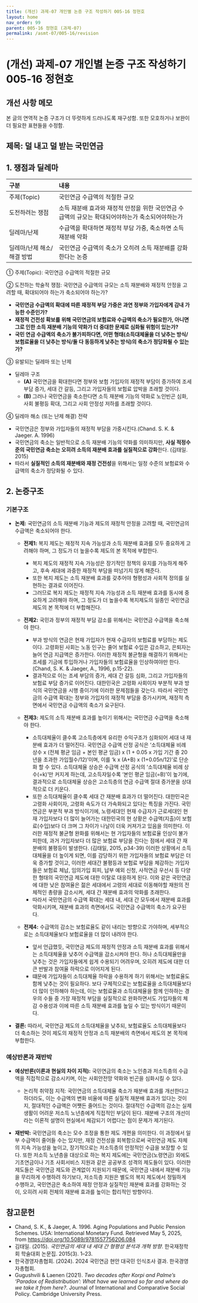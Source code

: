 ```yaml
---
title: (개선) 과제-07 개인별 논증 구조 작성하기 005-16 정현호
layout: home
nav_order: 99
parent: 005-16 정현호 (과제-07)
permalink: /asmt-07/005-16/revision
---
```


# (개선) 과제-07 개인별 논증 구조 작성하기 005-16 정현호 

## 개선 사항 메모

본 글의 연역적 논증 구조가 더 뚜렷하게 드러나도록 재구성함.
또한 모호하거나 보완이 더 필요한 표현들을 수정함.

## 제목: 덜 내고 덜 받는 국민연금

## 1. 쟁점과 딜레마

| 구분 | 내용 |
|:---|:---|
| 주제(Topic) | 국민연금 수급액의 적절한 규모 |
| 도전하려는 쟁점 | 소득 재분배 효과와 재정적 안정을 위한 국민연금 수급액의 규모는 확대되어야하는가 축소되어야하는가 |
| 딜레마/난제 | 수급액을 확대하면 재정적 부담 가중, 축소하면 소득 재분배 약화 |
| 딜레마/난제 해소/해결 방법 | 국민연금 수급액의 축소가 오히려 소득 재분배를 강화한다는 논증 |

① 주제(Topic): 국민연금 수급액의 적절한 규모

② 도전하는 학술적 쟁점: 국민연금 수급액의 규모는 소득 재분배와 재정적 안정을 고려할 때, 확대되어야 하는가 축소되어야 하는가?
- **국민연금 수급액의 확대에 따른 재정적 부담 가중은 과연 정부와 가입자에게 감내 가능한 수준인가?**  
- **재정적 건전성 확보를 위해 국민연금의 보험료와 수급액의 축소가 필요한가, 아니면 그로 인한 소득 재분배 기능의 약화가 더 중대한 문제로 심화될 위험이 있는가?**  
- **국민 연금 수급액의 축소가 불가피하다면, 어떤 형태(소득대체율을 더 낮추는 방식/보험료율을 더 낮추는 방식/둘 다 동등하게 낮추는 방식)의 축소가 정당화될 수 있는가?**

③ 유발되는 딜레마 또는 난제
- 딜레마 구조
  - **(A)** 국민연금을 확대한다면 정부와 보험 가입자의 재정적 부담이 증가하여 조세 부담 증가, 세대 간 갈등, 그리고 가입자들의 보험료 압박을 초래할 것이다.
  - **(B)** 그러나 국민연금을 축소한다면 소득 재분배 기능의 약화로 노인빈곤 심화, 사회 불평등 확대, 그리고 사회 안정성 저하를 초래할 것이다.

④ 딜레마 해소 (또는 난제 해결) 전략
- 국민연금은 정부와 가입자들의 재정적 부담을 가중시킨다.(Chand. S. K. & Jaeger. A. 1996)
- 국민연금의 축소는 일반적으로 소득 재분배 기능의 약화를 의미하지만, **사실 적정수준의 국민연금 축소는 오히려 소득의 재분배 효과를 실질적으로 강화**한다. (김태일. 2015)
- 따라서 **실질적인 소득의 재분배와 재정 건전성**을 위해서는 일정 수준의 보험료와 수급액의 축소가 정당화될 수 있다.

## 2. 논증구조

### 기본구조

- **논제:** 국민연금의 소득 재분배 기능과 제도의 재정적 안정을 고려할 때, 국민연금의 수급액은 축소되어야 한다.

  - **전제1:** 복지 제도는 재정적 지속 가능성과 소득 재분배 효과를 모두 중요하게 고려해야 하며, 그 정도가 더 높을수록 제도의 본 목적에 부합한다.
     - 복지 제도의 재정적 지속 가능성은 장기적인 정책의 유지를 가능하게 해주고, 후속 세대에 과중한 재정적 부담을 떠넘기지 않게 해준다.
     - 또한 복지 제도는 소득 재분배 효과를 갖추어야 형평성과 사회적 정의를 실현하는 결과로 이어진다.
     - 그러므로 복지 제도는 재정적 지속 가능성과 소득 재분배 효과를 동시에 중요하게 고려해야 하며, 그 정도가 더 높을수록 복지제도의 일종인 국민연금 제도의 본 목적에 더 부합해진다.

  - **전제2:** 국민과 정부의 재정적 부담 감소를 위해서는 국민연금 수급액을 축소해야 한다.
    - 부과 방식의 연금은 현재 가입자가 현재 수급자의 보험료를 부담하는 제도이다. 고령화된 사회는 노동 인구는 줄어 보험료 수입은 감소하고, 은퇴자는 늘어 연금 지급액은 증가한다. 이러한 재정적 불균형을 해결하기 위해서는 조세를 기금에 투입하거나 가입자들의 보험료율을 인상하여야만 한다. (Chand, S. K. & Jaeger, A., 1996, p.15-22).
	- 결과적으로 이는 조세 부담의 증가, 세대 간 갈등 심화, 그리고 가입자들의 보험료 부담 증가로 이어진다. 대한민국은 고령화 사회이자 부분적 부과 방식의 국민연금을 시행 중이기에 이러한 문제점들을 갖는다. 따라서 국민연금의 수급액 확대는 정부와 가입자의 재정적 부담을 증가시키며, 재정적 측면에서 국민연금 수급액의 축소가 요구된다.

  - **전제3:** 제도의 소득 재분배 효과를 높이기 위해서는 국민연금 수급액을 축소해야 한다. 
    - 소득대체율이 클수록 고소득층에게 유리한 수익구조가 심화되어 세대 내 재분배 효과가 더 떨어진다. 국민연금 수급액 산정 공식은 ‘소득대체율 비례 상수 x (전체 평균 임금 + 본인 평균 임금) x (1 + 0.05 x 가입 기간 중 20년을 초과한 가입월수/12)’이며, 이를 ‘k x (A+B) x (1+0.05n/12)’로 단순화 할 수 있다. 소득대체율 상승은 수급액 산정 공식의 ‘소득대체율 비례 상수(=k)’만 커지게 하는데, 고소득자일수록 ‘본인 평균 임금(=B)’이 높기에, 결과적으로 소득대체율 상승은 고소득층의 연금 수급액 절대 증가분을 상대적으로 더 키운다.
    - 또한 소득대체율이 클수록 세대 간 재분배 효과가 더 떨어진다. 대한민국은 고령화 사회이자, 고령화 속도가 더 가속화되고 있다는 특징을 가진다. 국민연금은 부분적 부과 방식이기에, 노령세대인 현재 수급자가 근로세대인 현재 가입자보다 더 많이 늘어가는 대한민국의 현 상황은 수급액(지출)이 보험료(수입)보다 더 크며 그 차이가 나날이 더욱 커져가고 있음을 의미한다. 이러한 재정적 불균형 완화를 위해서는 현 가입자들의 보험료율 인상이 불가피한데, 과거 가입자보다 더 많은 보험료 부담을 진다는 점에서 세대 간 재분배의 불평등이 발생한다. (김태일, 2015, p34-39) 이러한 상황에서 소득대체율을 더 높이게 되면, 이를 감당하기 위한 가입자들의 보험료 부담은 더욱 증가할 것이고, 이러한 세대간 불평등과 보험료 부담을 체감하는 가입자들은 보험료 체납, 임의가입 회피, 납부 예외 신청, 사적연금 우선시 등 다양한 형태의 국민연금 제도에 대한 이탈로 대응하게 된다. 이와 같은 국민연금에 대한 낮은 참여율은 젊은 세대에서 고령의 세대로 이동해야할 재원의 전체적인 총량을 감소시켜, 세대 간 재분배 효과의 악화를 초래한다.
    - 따라서 국민연금의 수급액 확대는 세대 내, 세대 간 모두에서 재분배 효과를 악화시키며, 재분배 효과의 측면에서도 국민연금 수급액의 축소가 요구된다.

  - **전제4:** 수급액의 감소는 보험료율도 같이 내리는 방향으로 가야하며, 세부적으로는 소득대체율보다 보험료율을 더 많이 내려야 한다. 
      - 앞서 언급했듯, 국민연금 제도의 재정적 안정과 소득 재분배 효과를 위해서는 소득대체율을 낮추어 수급액을 감소시켜야 한다. 허나 소득대체율만을 낮추는 것은 가입자들에게 쉽게 수용되기 어려우며, 오히려 제도에 대한 더 큰 반발과 참여율 하락으로 이어지게 된다.
      - 떄문에 가입자들이 소득대체율 하락을 수용하게 하기 위해서는 보험료율도 함께 낮추는 것이 필요하다. 보다 구체적으로는 보험료율을 소득대체율보다 더 많이 인하해야 하는데, 이는 보험료율과 소득대체율을 함께 인하하는 경우의 수들 중 가장 재정적 부담을 실질적으로 완화하면서도 가입자들의 체감 수용성과 이에 따른 소득 재분배 효과를 높일 수 있는 방식이기 때문이다.  

- **결론:** 따라서, 국민연금 제도의 소득대체율을 낮추되, 보험료율도 소득대체율보다 더 축소하는 것이 제도의 재정적 안정과 소득 재분배의 측면에서 제도의 본 목적에 부합한다.

### 예상반론과 재반박

- **예상반론(이론과 현실의 차이 지적):** 국민연금의 축소는 노인층과 저소득층의 수급액을 직접적으로 감소시키며, 이는 사회안전망 약화와 빈곤을 심화시킬 수 있다.
  - 논리적 취약점 지적: 국민연금의 소득대체율 축소가 재분배 효과를 개선한다고 하더라도, 이는 수급액의 변화 비율에 따른 실질적 재분배 효과가 있다는 것이지, 절대적인 수급액은 어쨋든 줄어드는 것이다. 절대적인 수급액의 감소는 실제 생활이 어려운 저소득 노년층에게 직접적인 부담이 된다. 재분배 구조의 개선이라는 이론적 설명이 현실에서 체감되기 어렵다는 점이 문제가 제기된다.

- **재반박:** 국민연금의 축소는 모수 조정을 통한 제도 개편을 의미한다. 이 과정에서 일부 수급액이 줄어들 수는 있지만, 재정 건전성을 회복함으로써 국민연금 제도 자체의 지속 가능성을 높이고, 장기적으로는 저소득층의 안정적인 수급을 보장할 수 있다. 또한 저소득 노년층을 대상으로 하는 복지 제도에는 국민연금(노령연금) 외에도 기초연금이나 기초 사회서비스 지원과 같은 공공부조 성격의 제도들이 있다. 이러한 제도들은 국민연금 제도와 관계없이 지원되기 때문에, 국민연금 내에서 재분배 기능을 무리하게 수행하려 하기보다, 저소득층 지원은 별도의 복지 제도에서 정밀하게 수행하고, 국민연금은 축소하여 재정 안정과 실질적인 재분배 효과를 강화하는 것이, 오히려 사회 전체의 재분배 효과를 높이는 합리적인 방향이다.

## 참고문헌
- Chand, S. K., & Jaeger, A. 1996. Aging Populations and Public Pension Schemes. USA: International Monetary Fund. Retrieved May 5, 2025, from https://doi.org/10.5089/9781557756206.084
- 김태일. (2015). *국민연금의 세대 내 세대 간 형평성 분석과 개혁 방향*. 한국재정학회 학술대회 논문집. 2015(3). 1–23.
- 한국경영자총협회. (2024). 2024 국민연금 현안 대국민 인식조사 결과. 한국경영자총협회.
- Gugushvili & Laenen (2021). *Two decades after Korpi and Palme’s ‘Paradox of Redistribution’: What have we learned so far and where do we take it from here?*. Journal of International and Comparative Social Policy. Cambridge University Press.
